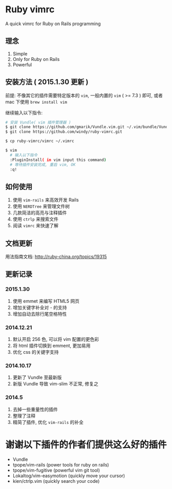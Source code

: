Ruby vimrc
==========

A quick vimrc for Ruby on Rails programming

## 理念

1. Simple
2. Only for Ruby on Rails
3. Powerful

## 安装方法 ( 2015.1.30 更新 )

前提: 不像其它的插件需要特定版本的 `vim`, 一般内置的 `vim` ( >= 7.3 ) 即可, 或者 mac 下使用 `brew install vim`

继续输入以下指令:

```bash
# 安装 Vundle( vim 插件管理器 )
$ git clone https://github.com/gmarik/Vundle.vim.git ~/.vim/bundle/Vundle.vim
$ git clone https://github.com/windy/ruby-vimrc.git

$ cp ruby-vimrc/vimrc ~/.vimrc

$ vim
  # 输入以下指令
  :PluginInstall( in vim input this command)
  # 等待插件安装完成, 重启 vim, OK
  :q!
```

## 如何使用

1. 使用 `vim-rails` 来高效开发 Rails
2. 使用 `NERDTree` 来管理文件树
3. 几款简洁的高亮与注释插件
4. 使用 `ctrlp` 来搜索文件
5. 阅读 `vimrc` 来快速了解

## 文档更新

用法指南文档: <http://ruby-china.org/topics/19315>


## 更新记录

### 2015.1.30

1. 使用 emmet 来编写 HTML5 网页
2. 增加关键字补全对 - 的支持
3. 增加自动去除行尾空格特性

### 2014.12.21
1. 默认开启 256 色, 可以将 vim 配置的更色彩
2. 将 html 插件切换到 emment, 更加易用
3. 优化 css 的关键字支持

### 2014.10.17
1. 更新了 Vundle 至最新版
2. 新版 Vundle 导致 vim-slim 不正常, 修复之

### 2014.5
1. 去掉一些重量性的插件
2. 整理了注释
3. 精简了插件, 优化 `vim-rails` 的补全

谢谢以下插件的作者们提供这么好的插件
===========

* Vundle
* tpope/vim-rails (power tools for ruby on rails)
* tpope/vim-fugitive (powerful vim git tool)
* Lokaltog/vim-easymotion (quickly move your cursor)
* kien/ctrlp.vim (quickly search your code)
